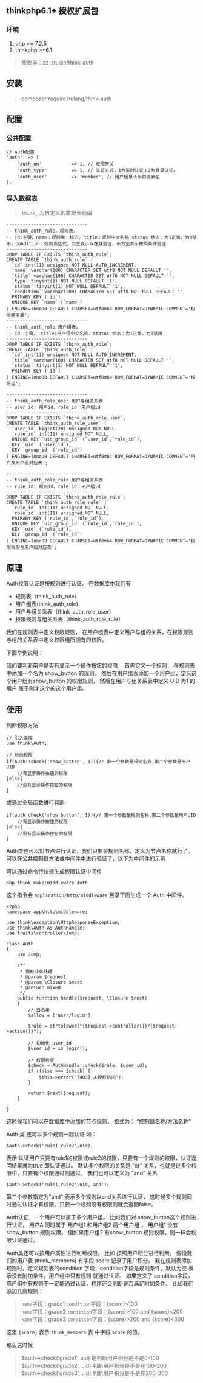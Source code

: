 ## thinkphp6.1+ 授权扩展包

### 环境

1. php >= 7.2.5
2. thinkphp >=6.1

> 修改自：zz-studio/think-auth

## 安装
> composer require hulang/think-auth

## 配置

### 公共配置
```
// auth配置
'auth'  => [
    'auth_on'           => 1, // 权限开关
    'auth_type'         => 1, // 认证方式，1为实时认证；2为登录认证。
    'auth_user'         => 'member', // 用户信息不带前缀表名
],
```

### 导入数据表
> `think_` 为自定义的数据表前缀

```
------------------------------
-- think_auth_rule，规则表，
-- id:主键，name：规则唯一标识, title：规则中文名称 status 状态：为1正常，为0禁用，condition：规则表达式，为空表示存在就验证，不为空表示按照条件验证
------------------------------
DROP TABLE IF EXISTS `think_auth_rule`;
CREATE TABLE `think_auth_rule` (
  `id` int(11) unsigned NOT NULL AUTO_INCREMENT,
  `name` varchar(100) CHARACTER SET utf8 NOT NULL DEFAULT '',
  `title` varchar(100) CHARACTER SET utf8 NOT NULL DEFAULT '',
  `type` tinyint(1) NOT NULL DEFAULT '1',
  `status` tinyint(1) NOT NULL DEFAULT '1',
  `condition` varchar(200) CHARACTER SET utf8 NOT NULL DEFAULT '',
  PRIMARY KEY (`id`),
  UNIQUE KEY `name` (`name`)
) ENGINE=InnoDB DEFAULT CHARSET=utf8mb4 ROW_FORMAT=DYNAMIC COMMENT='权限路由表';
------------------------------
-- think_auth_role 用户组表， 
-- id：主键， title:用户组中文名称，status 状态：为1正常，为0禁用
------------------------------
DROP TABLE IF EXISTS `think_auth_role`;
CREATE TABLE `think_auth_role` (
  `id` int(11) unsigned NOT NULL AUTO_INCREMENT,
  `title` varchar(100) CHARACTER SET utf8 NOT NULL DEFAULT '',
  `status` tinyint(1) NOT NULL DEFAULT '1',
  PRIMARY KEY (`id`)
) ENGINE=InnoDB DEFAULT CHARSET=utf8mb4 ROW_FORMAT=DYNAMIC COMMENT='权限组';

------------------------------
-- think_auth_role_user 用户与组关系表
-- user_id: 用户id，role_id：用户组id
------------------------------
DROP TABLE IF EXISTS `think_auth_role_user`;
CREATE TABLE `think_auth_role_user` (
  `user_id` bigint(20) unsigned NOT NULL,
  `role_id` int(11) unsigned NOT NULL,
  UNIQUE KEY `uid_group_id` (`user_id`,`role_id`),
  KEY `uid` (`user_id`),
  KEY `group_id` (`role_id`)
) ENGINE=InnoDB DEFAULT CHARSET=utf8mb4 ROW_FORMAT=DYNAMIC COMMENT='用户及用户组对应表';

------------------------------
-- think_auth_role_rule 用户与组关系表
-- rule_id: 规则id，role_id：用户组id
------------------------------
DROP TABLE IF EXISTS `think_auth_role_rule`;
CREATE TABLE `think_auth_role_rule` (
  `rule_id` int(11) unsigned NOT NULL,
  `role_id` int(11) unsigned NOT NULL,
  PRIMARY KEY (`rule_id`,`role_id`),
  UNIQUE KEY `uid_group_id` (`rule_id`,`role_id`),
  KEY `uid` (`rule_id`),
  KEY `group_id` (`role_id`)
) ENGINE=InnoDB DEFAULT CHARSET=utf8mb4 ROW_FORMAT=DYNAMIC COMMENT='权限规则与用户组对应表';
```

## 原理
Auth权限认证是按规则进行认证。
在数据库中我们有 

- 规则表（think_auth_rule） 
- 用户组表(think_auth_role) 
- 用户与组关系表（think_auth_role_user）
- 权限规则与组关系表（think_auth_role_rule）

我们在规则表中定义权限规则， 在用户组表中定义用户与组的关系，在权限规则与组的关系表中定义权限组所拥有的权限。 

下面举例说明：

我们要判断用户是否有显示一个操作按钮的权限， 首先定义一个规则， 在规则表中添加一个名为 show_button 的规则。 然后在用户组表添加一个用户组，定义这个用户组有show_button 的权限规则， 然后在用户与组关系表中定义 UID 为1 的用户 属于刚才这个的这个用户组。 

## 使用
判断权限方法
```
// 引入类库
use think\Auth;

// 检测权限
if(Auth::check('show_button', 1)){// 第一个参数是规则名称,第二个参数是用户UID
	//有显示操作按钮的权限
}else{
	//没有显示操作按钮的权限
}
```
或通过全局函数进行判断
```
if(auth_check('show_button', 1)){// 第一个参数是规则名称,第二个参数是用户UID
	//有显示操作按钮的权限
}else{
	//没有显示操作按钮的权限
}
```

Auth类也可以对节点进行认证，我们只要将规则名称，定义为节点名称就行了。 
可以在公共控制器方法或中间件中进行验证了，以下为中间件的示例

可以通过命令行快速生成权限认证中间件
```
php think make:middleware Auth
```
这个指令会 `application/http/middleware` 目录下面生成一个 Auth 中间件。
```
<?php
namespace app\http\middleware;

use think\exception\HttpResponseException;
use think\Auth AS AuthHandle;
use traits\controller\Jump;

class Auth
{
    use Jump;

    /**
     * 授权业务处理
     * @param $request
     * @param \Closure $next
     * @return mixed
     */
    public function handle($request, \Closure $next)
    {
        // 白名单
        $allow = ['user/login'];

        $rule = strtolower("{$request->controller()}/{$request->action()}");
        
        // 初始化 user_id
        $user_id = is_login();

        // 权限检查
        $check = AuthHandle::check($rule, $user_id);
        if (false === $check) {
            $this->error('[403] 未授权访问');
        }

        return $next($request);
    }

}
```
这时候我们可以在数据库中添加的节点规则， 格式为： “控制器名称/方法名称”

Auth 类 还可以多个规则一起认证 如： 
```
$auth->check('rule1,rule2',uid); 
```
表示 认证用户只要有rule1的权限或rule2的权限，只要有一个规则的权限，认证返回结果就为true 即认证通过。 默认多个权限的关系是 “or” 关系，也就是说多个权限中，只要有个权限通过则通过。 我们也可以定义为 “and” 关系
```
$auth->check('rule1,rule2',uid,'and'); 
```
第三个参数指定为"and" 表示多个规则以and关系进行认证， 这时候多个规则同时通过认证才有权限。只要一个规则没有权限则就会返回false。

Auth认证，一个用户可以属于多个用户组。 比如我们对 show_button这个规则进行认证， 用户A 同时属于 用户组1 和用户组2 两个用户组 ， 用户组1 没有show_button 规则权限， 但如果用户组2 有show_button 规则权限，则一样会权限认证通过。 

Auth类还可以按用户属性进行判断权限， 比如
按照用户积分进行判断， 假设我们的用户表 (think_members) 有字段 score 记录了用户积分。 
我在规则表添加规则时，定义规则表的condition 字段，condition字段是规则条件，默认为空 表示没有附加条件，用户组中只有规则 就通过认证。
如果定义了 condition字段，用户组中有规则不一定能通过认证，程序还会判断是否满足附加条件。
比如我们添加几条规则： 

> `name`字段：grade1 `condition`字段：{score}<100 <br/>
> `name`字段：grade2 `condition`字段：{score}>100 and {score}<200<br/>
> `name`字段：grade3 `condition`字段：{score}>200 and {score}<300

这里 `{score}` 表示 `think_members` 表 中字段 `score` 的值。 

那么这时候 

> $auth->check('grade1', uid) 是判断用户积分是不是0-100<br/>
> $auth->check('grade2', uid) 判断用户积分是不是在100-200<br/>
> $auth->check('grade3', uid) 判断用户积分是不是在200-300
